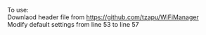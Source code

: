 To use:  
	Downlaod header file from https://github.com/tzapu/WiFiManager  
	Modify default settings from line 53 to line 57  
